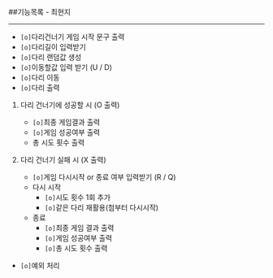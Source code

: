 ##기능목록 - 최현지
<hr>

* `[o]`다리건너기 게임 시작 문구 출력
* `[o]`다리길이 입력받기
* `[o]`다리 랜덤값 생성
* `[o]`이동할값 입력 받기 (U / D)
* `[o]`다리 이동
* `[o]`다리 출력

1. 다리 건너기에 성공할 시 (O 출력)
    * `[o]`최종 게임결과 출력
    * `[o]`게임 성공여부 출력
    * 총 시도 횟수 출력
    

2. 다리 건너기 실패 시 (X 출력)
    * `[o]`게임 다시시작 or 종료 여부 입력받기 (R / Q)
    * 다시 시작
        * `[o]`시도 횟수 1회 추가
        * `[o]`같은 다리 재활용(첨부터 다시시작)
    * 종료 
        * `[o]`최종 게임 결과 출력
        * `[o]`게임 성공여부 출력
        * `[o]`총 시도 횟수 출력
   
* `[o]`예외 처리